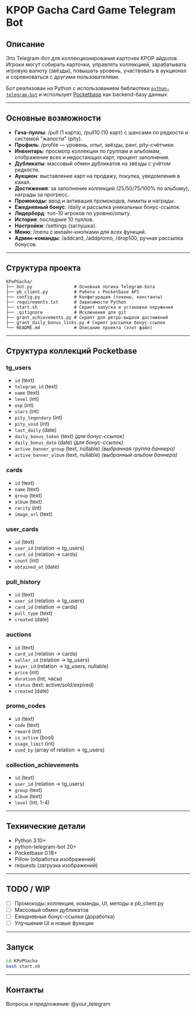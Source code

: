 # KPOP Gacha Card Game Telegram Bot

## Описание

Это Telegram-бот для коллекционирования карточек KPOP айдолов. Игроки могут собирать карточки, управлять коллекцией, зарабатывать игровую валюту (звёзды), повышать уровень, участвовать в аукционах и соревноваться с другими пользователями.

Бот реализован на Python с использованием библиотеки [`python-telegram-bot`](https://python-telegram-bot.org/) и использует [Pocketbase](https://pocketbase.io/) как backend-базу данных.

---

## Основные возможности

- **Гача-пуллы**: /pull (1 карта), /pull10 (10 карт) с шансами по редкости и системой "жалости" (pity).
- **Профиль**: /profile — уровень, опыт, звёзды, ранг, pity-счётчики.
- **Инвентарь**: просмотр коллекции по группам и альбомам, отображение всех и недостающих карт, процент заполнения.
- **Дубликаты**: массовый обмен дубликатов на звёзды с учётом редкости.
- **Аукцион**: выставление карт на продажу, покупка, уведомления в канал.
- **Достижения**: за заполнение коллекций (25/50/75/100% по альбому), награды за прогресс.
- **Промокоды**: ввод и активация промокодов, лимиты и награды.
- **Ежедневный бонус**: /daily и рассылка уникальных бонус-ссылок.
- **Лидерборд**: топ-10 игроков по уровню/опыту.
- **История**: последние 10 пуллов.
- **Настройки**: /settings (заглушка).
- **Меню**: /menu с инлайн-кнопками для всех функций.
- **Админ-команды**: /addcard, /addpromo, /drop100, ручная рассылка бонусов.

---

## Структура проекта

```
KPoPGacha/
├── bot.py                # Основная логика Telegram-бота
├── pb_client.py          # Работа с Pocketbase API
├── config.py             # Конфигурация (токены, константы)
├── requirements.txt      # Зависимости Python
├── start.sh              # Скрипт запуска и установки окружения
├── .gitignore            # Исключения для git
├── grant_achievements.py # Скрипт для ретро-выдачи достижений
├── grant_daily_bonus_links.py # Скрипт рассылки бонус-ссылок
└── README.md             # Описание проекта (этот файл)
```

---

## Структура коллекций Pocketbase

### tg_users
- `id` (text)
- `telegram_id` (text)
- `name` (text)
- `level` (int)
- `exp` (int)
- `stars` (int)
- `pity_legendary` (int)
- `pity_void` (int)
- `last_daily` (date)
- `daily_bonus_token` (text) *(для бонус-ссылок)*
- `daily_bonus_date` (date) *(для бонус-ссылок)*
- `active_banner_group` (text, nullable) *(выбранная группа баннера)*
- `active_banner_album` (text, nullable) *(выбранный альбом баннера)*

### cards
- `id` (text)
- `name` (text)
- `group` (text)
- `album` (text)
- `rarity` (int)
- `image_url` (text)

### user_cards
- `id` (text)
- `user_id` (relation → tg_users)
- `card_id` (relation → cards)
- `count` (int)
- `obtained_at` (date)

### pull_history
- `id` (text)
- `user_id` (relation → tg_users)
- `card_id` (relation → cards)
- `pull_type` (text)
- `created` (date)

### auctions
- `id` (text)
- `card_id` (relation → cards)
- `seller_id` (relation → tg_users)
- `buyer_id` (relation → tg_users, nullable)
- `price` (int)
- `duration` (int, часы)
- `status` (text: active/sold/expired)
- `created` (date)

### promo_codes
- `id` (text)
- `code` (text)
- `reward` (int)
- `is_active` (bool)
- `usage_limit` (int)
- `used_by` (array of relation → tg_users)

### collection_achievements
- `id` (text)
- `user_id` (relation → tg_users)
- `group` (text)
- `album` (text)
- `level` (int, 1-4)

---

## Технические детали

- Python 3.10+
- python-telegram-bot 20+
- Pocketbase 0.18+
- Pillow (обработка изображений)
- requests (загрузка изображений)

---

## TODO / WIP
- [ ] Промокоды: коллекция, команды, UI, методы в pb_client.py
- [ ] Массовый обмен дубликатов
- [ ] Ежедневные бонус-ссылки (доработка)
- [ ] Улучшения UI и новые функции

---

## Запуск

```bash
cd KPoPGacha
bash start.sh
```

---

## Контакты

Вопросы и предложения: @your_telegram 